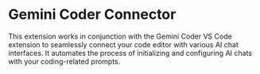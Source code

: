# Gemini Coder Connector

This extension works in conjunction with the Gemini Coder VS Code extension to seamlessly connect your code editor with various AI chat interfaces. It automates the process of initializing and configuring AI chats with your coding-related prompts.
